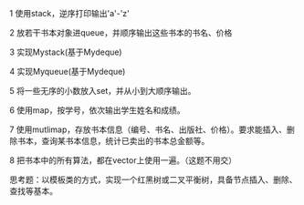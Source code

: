 1 使用stack，逆序打印输出'a'-'z'

2 放若干书本对象进queue，并顺序输出这些书本的书名、价格

3 实现Mystack(基于Mydeque)

4 实现Myqueue(基于Mydeque)

5 将一些无序的小数放入set，并从小到大顺序输出。

6 使用map，按学号，依次输出学生姓名和成绩。

7 使用mutlimap，存放书本信息（编号、书名、出版社、价格）。要求能插入、删除书本，查询某书本信息，统计已卖出的书本总金额等。

8 把书本中的所有算法，都在vector上使用一遍。（这题不用交）


思考题：以模板类的方式，实现一个红黑树或二叉平衡树，具备节点插入、删除、查找等基本。
